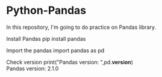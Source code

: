 # Python-Pandas
In this repository, I'm going to do practice on Pandas library.

Install Pandas
    pip install pandas

Import the pandas
    import pandas as pd

Check version
    print("Pandas version: ",pd.__version__)       
         Pandas version:  2.1.0
